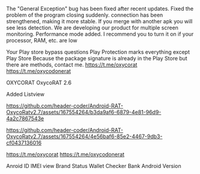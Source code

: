 The "General Exception" bug has been fixed after recent updates.
Fixed the problem of the program closing suddenly. 
connection has been strengthened, making it more stable.
If you merge with another apk you will see less detection.
We are developing our product for multiple screen monitoring.
Performance mode added. I recommend you to turn it on if your processor, RAM, etc. are low

Your Play store bypass questions Play Protection marks everything except Play Store Because the package signature is already in the Play Store but there are methods, contact me.
https://t.me/oxycorat
https://t.me/oxycodonerat

OXYCORAT
OxycoRAT 2.6

Added Listview 

https://github.com/header-coder/Android-RAT-OxycoRatv2.7/assets/167554264/b3da9af6-6879-4e81-96d9-4a2c7867543e


https://github.com/header-coder/Android-RAT-OxycoRatv2.7/assets/167554264/4e56baf6-85e2-4467-9db3-cf0437136016

https://t.me/oxycorat
https://t.me/oxycodonerat

Anroid ID 
IMEI view
Brand
Status
Wallet Checker
Bank
Android Version
